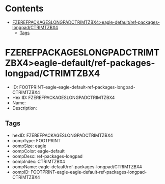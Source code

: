 



Contents
========

* [FZEREFPACKAGESLONGPADCTRIMTZBX4>eagle-default/ref-packages-longpad/CTRIMTZBX4](#fzerefpackageslongpadctrimtzbx4eagle-defaultref-packages-longpadctrimtzbx4)
	* [Tags](#tags)

# FZEREFPACKAGESLONGPADCTRIMTZBX4>eagle-default/ref-packages-longpad/CTRIMTZBX4

- ID: FOOTPRINT-eagle-eagle-default-ref-packages-longpad-CTRIMTZBX4
- Hex ID: FZEREFPACKAGESLONGPADCTRIMTZBX4
- Name: 
- Description: 

## Tags

- hexID: FZEREFPACKAGESLONGPADCTRIMTZBX4
- oompType: FOOTPRINT
- oompSize: eagle
- oompColor: eagle-default
- oompDesc: ref-packages-longpad
- oompIndex: CTRIMTZBX4
- oompName: eagle-default/ref-packages-longpad/CTRIMTZBX4
- oompID: FOOTPRINT-eagle-eagle-default-ref-packages-longpad-CTRIMTZBX4
